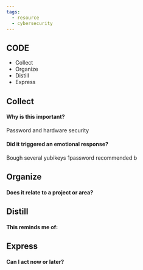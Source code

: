 ```yaml
---
tags:
  - resource
  - cybersecurity
---
```

## CODE

- Collect
- Organize
- Distill
- Express
## Collect

#### Why is this important?
Password and hardware security

#### Did it triggered an emotional response?
Bough several yubikeys
1password recommended b

## Organize

#### Does it relate to a project or area?

## Distill

#### This reminds me of:

## Express

#### Can I act now or later?

